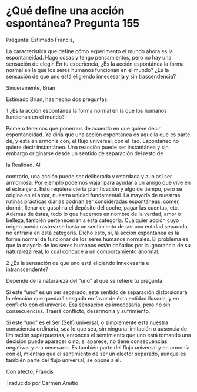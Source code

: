 # ¿Qué define una acción espontánea? Pregunta 155

 

Pregunta: Estimado Francis, 

La caracter&iacute;stica que define c&oacute;mo experimento el mundo ahora es la espontaneidad. Hago cosas y tengo pensamientos, pero no hay una sensaci&oacute;n de elegir. En tu experiencia, &iquest;Es la acci&oacute;n espont&aacute;nea la forma normal en la que los seres humanos funcionan en el mundo? &iquest;Es la sensaci&oacute;n de que uno est&aacute; eligiendo innecesaria y sin trascendencia? 

Sinceramente, Brian

Estimado Brian, has hecho dos preguntas:

1 &iquest;Es la acci&oacute;n espont&aacute;nea la forma normal en la que los humanos funcionan en el mundo? 

Primero tenemos que ponernos de acuerdo en que quiere decir espontaneidad. Yo dir&iacute;a que una acci&oacute;n espont&aacute;nea es aquella que es parte de, y esta en armon&iacute;a con, el flujo universal, con el Tao. Espont&aacute;neo no quiere decir instant&aacute;neo. Una reacci&oacute;n puede ser instant&aacute;nea y sin embargo originarse desde un sentido de separaci&oacute;n del resto de 

la Realidad. Al

 contrario, una acci&oacute;n puede ser deliberada y retardada y aun as&iacute; ser armoniosa. Por ejemplo podemos viajar para ayudar a un amigo que vive en el extranjero. Esto requiere cierta planificaci&oacute;n y algo de tiempo, pero se origina en el amor, nuestra unidad fundamental. La mayor&iacute;a de nuestras rutinas pr&aacute;cticas diarias podr&iacute;an ser consideradas espont&aacute;neas: comer, dormir, llenar de gasolina el dep&oacute;sito del coche, pagar las cuentas, etc. Adem&aacute;s de &eacute;stas, todo lo que hacemos en nombre de la verdad, amor o belleza, tambi&eacute;n pertenecer&iacute;an a esta categor&iacute;a. Cualquier acci&oacute;n cuyo
&nbsp; 
origen pueda rastrearse hasta un sentimiento de ser una entidad separada, no entrar&iacute;a en esta categor&iacute;a. Dicho esto, s&iacute;, la acci&oacute;n espont&aacute;nea es la forma normal de funcionar de los seres humanos normales. El problema es que la mayor&iacute;a de los seres humanos est&aacute;n da&ntilde;ados por la ignorancia de su naturaleza real, lo cual conduce a un comportamiento anormal.

2 &iquest;Es la sensaci&oacute;n de que uno est&aacute; eligiendo innecesaria e intranscendente? 

Depende de la naturaleza del &ldquo;uno&rdquo; al que se refiere tu pregunta. 

Si este &ldquo;uno&rdquo; es un ser separado, este sentido de separaci&oacute;n distorsionar&aacute; la elecci&oacute;n que quedar&aacute; sesgada en favor de &eacute;sta entidad ilusoria, y en conflicto con el universo. Esa sensaci&oacute;n es innecesaria, pero no sin consecuencias. Traer&aacute; conflicto, desarmon&iacute;a y sufrimiento. 

Si este &ldquo;uno&rdquo; es el Ser (Self) universal, o simplemente esta nuestra consciencia ordinaria, sea lo que sea, sin ninguna limitaci&oacute;n o ausencia de limitaci&oacute;n superpuestas, entonces el sentimiento que uno est&aacute; tomando una decisi&oacute;n puede aparecer o no; si aparece, no tiene consecuencias negativas y era necesario. Es tambi&eacute;n parte del flujo universal y en armon&iacute;a con &eacute;l, mientras que el sentimiento de ser un elector separado, aunque es tambi&eacute;n parte del flujo universal, se opone a el. 

Con afecto, Francis

Traducido por Carmen Areitio

